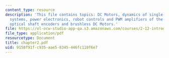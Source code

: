 ```yaml
---
content_type: resource
description: 'This file contains topics: DC Motors, dynamics of single-axis drive
  systems, power electronics, robot controls and PWM amplifiers of the 2.12 laboratory,
  optical shaft encoders and brushless DC Motors.'
file: https://ol-ocw-studio-app-qa.s3.amazonaws.com/courses/2-12-introduction-to-robotics-fall-2005/9158f91fc935aae58345446fc110f6e7_chapter2.pdf
file_type: application/pdf
resourcetype: Document
title: chapter2.pdf
uid: 9158f91f-c935-aae5-8345-446fc110f6e7
---
```

